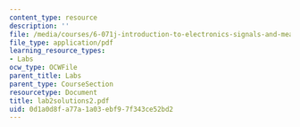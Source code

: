 ```yaml
---
content_type: resource
description: ''
file: /media/courses/6-071j-introduction-to-electronics-signals-and-measurement-spring-2006/0d1a0d8fa77a1a03ebf97f343ce52bd2_lab2solutions2.pdf
file_type: application/pdf
learning_resource_types:
- Labs
ocw_type: OCWFile
parent_title: Labs
parent_type: CourseSection
resourcetype: Document
title: lab2solutions2.pdf
uid: 0d1a0d8f-a77a-1a03-ebf9-7f343ce52bd2
---
```

